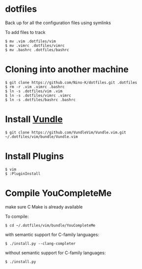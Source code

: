 # dotfiles

Back up for all the configuration files using symlinks

To add files to track

```
$ mv .vim .dotfiles/vim
$ mv .vimrc .dotfiles/vimrc
$ mv .bashrc .dotfiles/bashrc
```

# Cloning into another machine

```
$ git clone https://github.com/Nino-K/dotfiles.git .dotfiles
$ rm -r .vim .vimrc .bashrc
$ ln -s .dotfiles/vim .vim
$ ln -s .dotfiles/vimrc .vimrc
$ ln -s .dotfiles/bashrc .bashrc
```

# Install [Vundle](https://github.com/VundleVim/Vundle.vim)

```
$ git clone https://github.com/VundleVim/Vundle.vim.git ~/.dotfiles/vim/bundle/Vundle.vim
```

# Install Plugins

```
$ vim
$ :PluginInstall
```

# Compile YouCompleteMe

make sure C
Make is already available

To compile:
```
$ cd ~/.dotfiles/vim/bundle/YouCompleteMe
```
with semantic support for C-family languages:
```
$ ./install.py --clang-completer
```
without semantic support for C-family languages:
```
$ ./install.py
```
